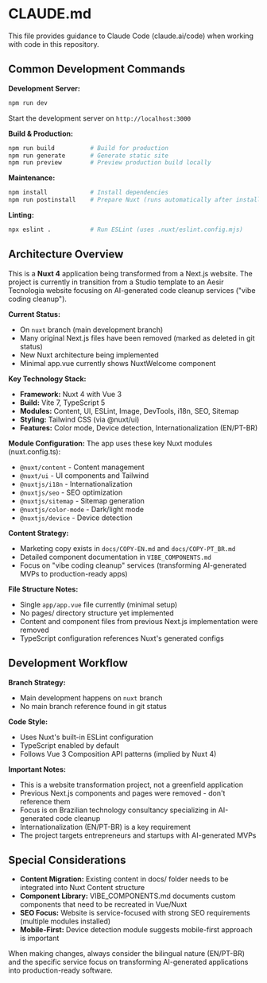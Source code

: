 # CLAUDE.md

This file provides guidance to Claude Code (claude.ai/code) when working with code in this repository.

## Common Development Commands

**Development Server:**
```bash
npm run dev
```
Start the development server on `http://localhost:3000`

**Build & Production:**
```bash
npm run build          # Build for production
npm run generate       # Generate static site
npm run preview        # Preview production build locally
```

**Maintenance:**
```bash
npm install            # Install dependencies
npm run postinstall    # Prepare Nuxt (runs automatically after install)
```

**Linting:**
```bash
npx eslint .           # Run ESLint (uses .nuxt/eslint.config.mjs)
```

## Architecture Overview

This is a **Nuxt 4** application being transformed from a Next.js website. The project is currently in transition from a Studio template to an Aesir Tecnologia website focusing on AI-generated code cleanup services ("vibe coding cleanup").

**Current Status:**
- On `nuxt` branch (main development branch)
- Many original Next.js files have been removed (marked as deleted in git status)
- New Nuxt architecture being implemented
- Minimal app.vue currently shows NuxtWelcome component

**Key Technology Stack:**
- **Framework:** Nuxt 4 with Vue 3
- **Build:** Vite 7, TypeScript 5
- **Modules:** Content, UI, ESLint, Image, DevTools, i18n, SEO, Sitemap
- **Styling:** Tailwind CSS (via @nuxt/ui)
- **Features:** Color mode, Device detection, Internationalization (EN/PT-BR)

**Module Configuration:**
The app uses these key Nuxt modules (nuxt.config.ts):
- `@nuxt/content` - Content management
- `@nuxt/ui` - UI components and Tailwind
- `@nuxtjs/i18n` - Internationalization
- `@nuxtjs/seo` - SEO optimization
- `@nuxtjs/sitemap` - Sitemap generation
- `@nuxtjs/color-mode` - Dark/light mode
- `@nuxtjs/device` - Device detection

**Content Strategy:**
- Marketing copy exists in `docs/COPY-EN.md` and `docs/COPY-PT_BR.md`
- Detailed component documentation in `VIBE_COMPONENTS.md`
- Focus on "vibe coding cleanup" services (transforming AI-generated MVPs to production-ready apps)

**File Structure Notes:**
- Single `app/app.vue` file currently (minimal setup)
- No pages/ directory structure yet implemented
- Content and component files from previous Next.js implementation were removed
- TypeScript configuration references Nuxt's generated configs

## Development Workflow

**Branch Strategy:**
- Main development happens on `nuxt` branch
- No main branch reference found in git status

**Code Style:**
- Uses Nuxt's built-in ESLint configuration
- TypeScript enabled by default
- Follows Vue 3 Composition API patterns (implied by Nuxt 4)

**Important Notes:**
- This is a website transformation project, not a greenfield application
- Previous Next.js components and pages were removed - don't reference them
- Focus is on Brazilian technology consultancy specializing in AI-generated code cleanup
- Internationalization (EN/PT-BR) is a key requirement
- The project targets entrepreneurs and startups with AI-generated MVPs

## Special Considerations

- **Content Migration:** Existing content in docs/ folder needs to be integrated into Nuxt Content structure
- **Component Library:** VIBE_COMPONENTS.md documents custom components that need to be recreated in Vue/Nuxt
- **SEO Focus:** Website is service-focused with strong SEO requirements (multiple modules installed)
- **Mobile-First:** Device detection module suggests mobile-first approach is important

When making changes, always consider the bilingual nature (EN/PT-BR) and the specific service focus on transforming AI-generated applications into production-ready software.